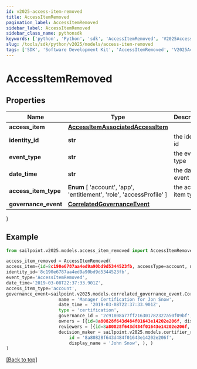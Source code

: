 ```yaml
---
id: v2025-access-item-removed
title: AccessItemRemoved
pagination_label: AccessItemRemoved
sidebar_label: AccessItemRemoved
sidebar_class_name: pythonsdk
keywords: ['python', 'Python', 'sdk', 'AccessItemRemoved', 'V2025AccessItemRemoved'] 
slug: /tools/sdk/python/v2025/models/access-item-removed
tags: ['SDK', 'Software Development Kit', 'AccessItemRemoved', 'V2025AccessItemRemoved']
---
```


# AccessItemRemoved


## Properties

Name | Type | Description | Notes
------------ | ------------- | ------------- | -------------
**access_item** | [**AccessItemAssociatedAccessItem**](access-item-associated-access-item) |  | [required]
**identity_id** | **str** | the identity id | [optional] 
**event_type** | **str** | the event type | [optional] 
**date_time** | **str** | the date of event | [optional] 
**access_item_type** |  **Enum** [  'account',    'app',    'entitlement',    'role',    'accessProfile' ] | the access item type | [optional] 
**governance_event** | [**CorrelatedGovernanceEvent**](correlated-governance-event) |  | [optional] 
}

## Example

```python
from sailpoint.v2025.models.access_item_removed import AccessItemRemoved

access_item_removed = AccessItemRemoved(
access_item={id=8c190e6787aa4ed9a90bd9d5344523fb, accessType=account, nativeIdentity=127999, sourceName=JDBC Entitlements Source, entitlementCount=0, displayName=Sample Name},
identity_id='8c190e6787aa4ed9a90bd9d5344523fb',
event_type='AccessItemRemoved',
date_time='2019-03-08T22:37:33.901Z',
access_item_type='account',
governance_event=sailpoint.v2025.models.correlated_governance_event.CorrelatedGovernanceEvent(
                    name = 'Manager Certification for Jon Snow', 
                    date_time = '2019-03-08T22:37:33.901Z', 
                    type = 'certification', 
                    governance_id = '2c91808a77ff216301782327a50f09bf', 
                    owners = [{id=8a80828f643d484f01643e14202e206f, displayName=John Snow}], 
                    reviewers = [{id=8a80828f643d484f01643e14202e206f, displayName=John Snow}], 
                    decision_maker = sailpoint.v2025.models.certifier_response.CertifierResponse(
                        id = '8a80828f643d484f01643e14202e206f', 
                        display_name = 'John Snow', ), )
)

```
[[Back to top]](#) 

